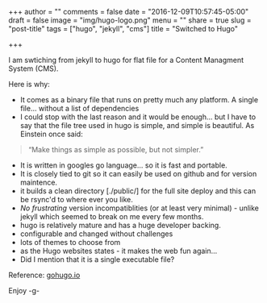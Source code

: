 +++
author = ""
comments = false
date = "2016-12-09T10:57:45-05:00"
draft = false
image = "img/hugo-logo.png"
menu = ""
share = true
slug = "post-title"
tags = ["hugo", "jekyll", "cms"]
title = "Switched to Hugo"

+++

I am swtiching from jekyll to hugo for flat file for a Content Managment System (CMS).

Here is why:

- It comes as a binary file that runs on pretty much any platform. A single file... without a list of dependencies
- I could stop with the last reason and it would be enough... but I have to say that the file tree used in hugo is simple, and simple is beautiful. As Einstein once said: 
>“Make things as simple as possible, but not simpler.”
- It is written in googles go language... so it is fast and portable.
- It is closely tied to git so it can easily be used on github and for version maintence.
- it builds a clean directory [./public/] for the full site deploy and this can be rsync'd to where ever you like.
- *No frustrating* version incompatiblities (or at least very minimal) - unlike jekyll which seemed to break on me every few months.
- hugo is relatively mature and has a huge developer backing. 
- configurable and changed without challenges
- lots of themes to choose from
- as the Hugo websites states - it makes the web fun again...
- Did I mention that it is a single executable file?

Reference:
[gohugo.io](https://gohugo.io/#intro)

<!--more-->
Enjoy
-g-
